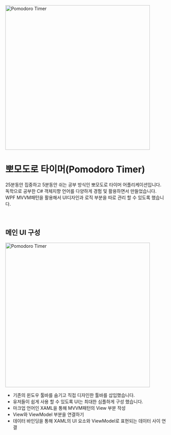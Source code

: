 <img src="http://kr.tipsandtricks.tech/images/1417/pomodoro-technique.jpeg" width="450px" alt="Pomodoro Timer"></img><br/>
# 뽀모도로 타이머(Pomodoro Timer)


25분동안 집중하고 5분동안 쉬는 공부 방식인 뽀모도로 타이머 어플리케이션입니다.<br/>
독학으로 공부한 C# 객체지향 언어를 다양하게 경험 및 활용하면서 만들었습니다.<br/>
WPF MVVM패턴을 활용해서 UI디자인과 로직 부분을 따로 관리 할 수 있도록 했습니다.
<br/>
<br/>
<br/>

## 메인 UI 구성

<img src="https://user-images.githubusercontent.com/70641418/121768173-c88b3a80-cb97-11eb-8df2-6d8c7af6a8a3.png" width="450px" alt="Pomodoro Timer"></img><br/>

- 기존의 윈도우 툴바를 숨기고 직접 디자인한 툴바를 삽입했습니다.
- 유저들이 쉽게 사용 할 수 있도록 UI는 최대한 심플하게 구성 했습니다.
- 마크업 언어인 XAML을 통해 MVVM패턴의 View 부분 작성
- View와 ViewModel 부분을 연결하기 
- 데이터 바인딩을 통해 XAML의 UI 요소와 ViewModel로 표현되는 데이터 사이 연결
